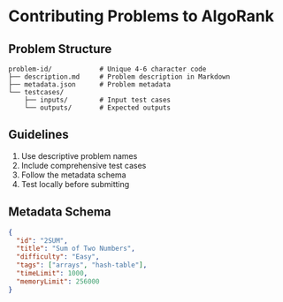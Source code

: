 # Contributing Problems to AlgoRank

## Problem Structure
```
problem-id/            # Unique 4-6 character code
├── description.md     # Problem description in Markdown
├── metadata.json      # Problem metadata
└── testcases/
    ├── inputs/        # Input test cases
    └── outputs/       # Expected outputs
```

## Guidelines
1. Use descriptive problem names
2. Include comprehensive test cases
3. Follow the metadata schema
4. Test locally before submitting

## Metadata Schema
```json
{
  "id": "2SUM",
  "title": "Sum of Two Numbers",
  "difficulty": "Easy",
  "tags": ["arrays", "hash-table"],
  "timeLimit": 1000,
  "memoryLimit": 256000
}
```